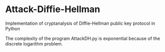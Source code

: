 # Attack-Diffie-Hellman
Implementation of cryptanalysis of Diffie-Hellman public key protocol in Python

The complexity of the program AttackDH.py is exponential because of the discrete logarithm problem. 
